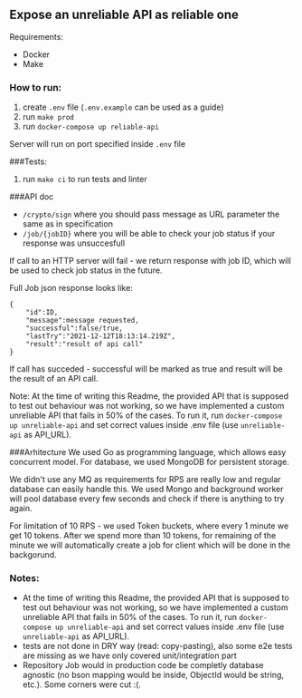 ## Expose an unreliable API as reliable one

Requirements:
- Docker
- Make

### How to run:
1. create `.env` file (`.env.example` can be used as a guide)
2. run `make prod` 
3. run `docker-compose up reliable-api`

Server will run on port specified inside `.env` file

###Tests:
1. run `make ci` to run tests and linter


###API doc
- `/crypto/sign` where you should pass message as URL parameter the same as in specification
- `/job/{jobID}` where you will be able to check your job status if your response was unsuccesfull

If call to an HTTP server will fail - we return response with job ID, which will be used to check job status in the future.

Full Job json response looks like:
```
{
    "id":ID,
    "message":message requested,
    "successful":false/true,
    "lastTry":"2021-12-12T18:13:14.219Z",
    "result":"result of api call"
}
```

If call has succeded - successful will be marked as true and result will be the result of an API call.


Note:
At the time of writing this Readme, the provided API that is supposed to test out behaviour was not working, so we have implemented a custom unreliable API that fails in 50% of the cases.
To run it, run `docker-compose up unreliable-api` and set correct values inside .env file (use `unreliable-api` as API_URL).

###Arhitecture
We used Go as programming language, which allows easy concurrent model. For database, we used MongoDB for persistent storage.

We didn't use any MQ as requirements for RPS are really low and regular database can easily handle this. We used Mongo and background worker will pool database every few seconds and check if there is anything to try again.

For limitation of 10 RPS - we used Token buckets, where every 1 minute we get 10 tokens. After we spend more than 10 tokens, for remaining of the minute we will automatically create a job for client which will be done in the backgorund.  

### Notes:
- At the time of writing this Readme, the provided API that is supposed to test out behaviour was not working, so we have implemented a custom unreliable API that fails in 50% of the cases.
  To run it, run `docker-compose up unreliable-api` and set correct values inside .env file (use `unreliable-api` as API_URL).
- tests are not done in DRY way (read: copy-pasting), also some e2e tests are missing as we have only covered unit/integration part
- Repository Job would in production code be completly database agnostic (no bson mapping would be inside, ObjectId would be string, etc.). Some corners were cut :(.